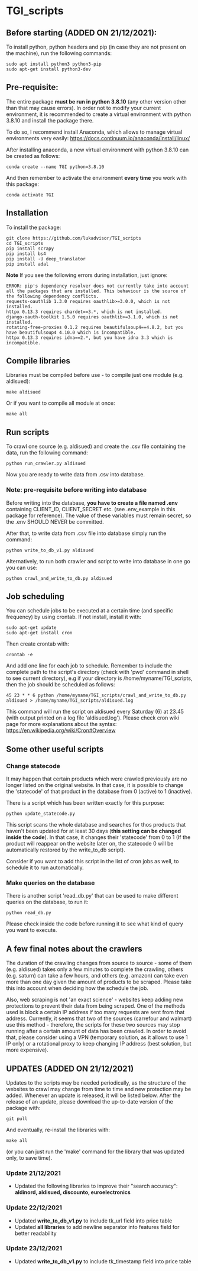 # TGI_scripts

## Before starting (ADDED ON 21/12/2021):

To install python, python headers and pip (in case they are not present on the machine), run the following commands:

```shell script
sudo apt install python3 python3-pip
sudo apt-get install python3-dev
```

## Pre-requisite:

The entire package **must be run in python 3.8.10** (any other version other than that may cause errors). In order not to modify your current environment, it is recommended to create a virtual environment with python 3.8.10 and install the package there.

To do so, I recommend install Anaconda, which allows to manage virtual environments very easily:
https://docs.continuum.io/anaconda/install/linux/

After installing anaconda, a new virtual environment with python 3.8.10 can be created as follows:
```shell script
conda create --name TGI python=3.8.10
```
And then remember to activate the environment **every time** you work with this package:
```shell script
conda activate TGI
```

## Installation

To install the package:
```shell script
git clone https://github.com/lukadvisor/TGI_scripts
cd TGI_scripts
pip install scrapy
pip install bs4
pip install -U deep_translator
pip install adal
```

**Note**
If you see the following errors during installation, just ignore:
```shell script
ERROR: pip's dependency resolver does not currently take into account all the packages that are installed. This behaviour is the source of the following dependency conflicts.
requests-oauthlib 1.3.0 requires oauthlib>=3.0.0, which is not installed.
httpx 0.13.3 requires chardet==3.*, which is not installed.
django-oauth-toolkit 1.5.0 requires oauthlib>=3.1.0, which is not installed.
rotating-free-proxies 0.1.2 requires beautifulsoup4==4.8.2, but you have beautifulsoup4 4.10.0 which is incompatible.
httpx 0.13.3 requires idna==2.*, but you have idna 3.3 which is incompatible. 
```

## Compile libraries

Libraries must be compiled before use - to compile just one module (e.g. aldisued):
```shell script
make aldisued
```
Or if you want to compile all module at once:
```shell script
make all
```

## Run scripts
To crawl one source (e.g. aldisued) and create the .csv file containing the data, run the following command:
```shell script
python run_crawler.py aldisued
```
Now you are ready to write data from .csv into database.

### Note: pre-requisite before writing into database

Before writing into the database, **you have to create a file named .env** containing CLIENT_ID, CLIENT_SECRET etc. (see .env_example in this package for reference). The value of these variables must remain secret, so the .env SHOULD NEVER be committed.

After that, to write data from .csv file into database simply run the command:
```shell script
python write_to_db_v1.py aldisued
```

Alternatively, to run both crawler and script to write into database in one go you can use:
```shell script
python crawl_and_write_to_db.py aldisued
```

## Job scheduling

You can schedule jobs to be executed at a certain time (and specific frequency) by using crontab.
If not install, install it with:
```shell script
sudo apt-get update
sudo apt-get install cron
```

Then create crontab with:
```shell script
crontab -e
```

And add one line for each job to schedule. Remember to include the complete path to the script's directory (check with 'pwd' command in shell to see current directory), e.g if your directory is /home/myname/TGI_scripts, then the job should be scheduled as follows:
```shell script
45 23 * * 6 python /home/myname/TGI_scripts/crawl_and_write_to_db.py aldisued > /home/myname/TGI_scripts/aldisued.log
```
This command will run the script on aldisued every Saturday (6) at 23.45 (with output printed on a log file 'aldisued.log'). Please check cron wiki page for more explanations about the syntax:
https://en.wikipedia.org/wiki/Cron#Overview


## Some other useful scripts

### Change statecode ###

It may happen that certain products which were crawled previously are no longer listed on the original website. In that case, it is possible to change the 'statecode' of that product in the database from 0 (active) to 1 (inactive).

There is a script which has been written exactly for this purpose:
```shell script
python update_statecode.py
```
This script scans the whole database and searches for thos products that haven't been updated for at least 30 days (**this setting can be changed inside the code**). In that case, it changes their 'statecode' from 0 to 1 (If the product will reappear on the website later on, the statecode 0 will be automatically restored by the write_to_db script).

Consider if you want to add this script in the list of cron jobs as well, to schedule it to run automatically.

### Make queries on the database ###

There is another script 'read_db.py' that can be used to make different queries on the database, to run it:
```shell script
python read_db.py
```
Please check inside the code before running it to see what kind of query you want to execute.



## A few final notes about the crawlers

The duration of the crawling changes from source to source - some of them (e.g. aldisued) takes only a few minutes to complete the crawling, others (e.g. saturn) can take a few hours, and others (e.g. amazon) can take even more than one day given the amount of products to be scraped. Please take this into account when deciding how the schedule the job.

Also, web scraping is not 'an exact science' - websites keep adding new protections to prevent their data from being scraped.
One of the methods used is block a certain IP address if too many requests are sent from that address.
Currently, it seems that two of the sources (carrefour and walmart) use this method - therefore, the scripts for these two sources may stop running after a certain amount of data has been crawled. In order to avoid that, please consider using a VPN (temporary solution, as it allows to use 1 IP only) or a rotational proxy to keep changing IP address (best solution, but more expensive).


## UPDATES (ADDED ON 21/12/2021)

Updates to the scripts may be needed periodically, as the structure of the websites to crawl may change from time to time and new protection may be added. Whenever an update is released, it will be listed below.
After the release of an update, please download the up-to-date version of the package with:
```shell script
git pull
```
And eventually, re-install the libraries with:
```shell script
make all
```
(or you can just run the 'make' command for the library that was updated only, to save time).

### Update 21/12/2021

- Updated the following libraries to improve their "search accuracy": **aldinord, aldisued, discounto, euroelectronics**

### Update 22/12/2021

- Updated **write_to_db_v1.py** to include tk_url field into price table
- Updated **all libraries** to add newline separator into features field for better readability

### Update 23/12/2021

- Updated **write_to_db_v1.py** to include tk_timestamp field into price table
